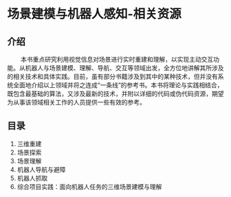 # 场景建模与机器人感知-相关资源

## 介绍
&nbsp;&nbsp;&nbsp;&nbsp;&nbsp;&nbsp;&nbsp;&nbsp;本书重点研究利用视觉信息对场景进行实时重建和理解，以实现主动交互功能。从机器人与场景建模、理解、导航、交互等领域出发，全方位地讲解其所涉及的相关技术和具体实践。目前，虽有部分书籍涉及到其中的某种技术，但并没有系统全面地介绍以上领域并将之连成“一条线”的参考书。本书将理论与实践相结合，既包含最基础的算法，又涉及最新的技术，并附以详细的代码或伪代码资源，期望为从事该领域相关工作的人员提供一些有效的参考。

## 目录
1.	三维重建
2.	场景探索
3.	场景理解
4.	机器人导航与避障
5.	机器人抓取
6.	综合项目实践：面向机器人任务的三维场景建模与理解

